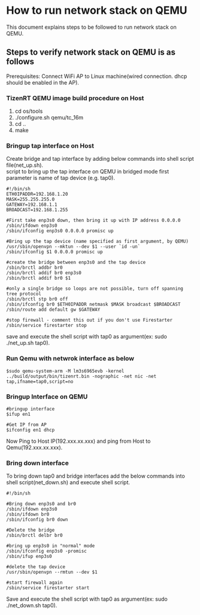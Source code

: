 # How to run network stack on QEMU
This document explains steps to be followed to run network stack on QEMU.  

## Steps to verify network stack on QEMU is as follows

Prerequisites: Connect WiFi AP to Linux machine(wired connection. dhcp should be enabled in the AP).  

### TizenRT QEMU image build procedure on Host
1. cd os/tools
2. ./configure.sh qemu/tc_16m
3. cd ..
4. make


### Bringup tap interface on Host
Create bridge and tap interface by adding below commands into shell script file(net_up.sh).  
script to bring up the tap interface on QEMU in bridged mode first parameter is name of tap device (e.g. tap0).  
```
#!/bin/sh
ETH0IPADDR=192.168.1.20
MASK=255.255.255.0
GATEWAY=192.168.1.1
BROADCAST=192.168.1.255

#First take enp3s0 down, then bring it up with IP address 0.0.0.0
/sbin/ifdown enp3s0
/sbin/ifconfig enp3s0 0.0.0.0 promisc up

#Bring up the tap device (name specified as first argument, by QEMU)
/usr/sbin/openvpn --mktun --dev $1 --user `id -un`
/sbin/ifconfig $1 0.0.0.0 promisc up

#create the bridge between enp3s0 and the tap device
/sbin/brctl addbr br0
/sbin/brctl addif br0 enp3s0
/sbin/brctl addif br0 $1

#only a single bridge so loops are not possible, turn off spanning tree protocol
/sbin/brctl stp br0 off
/sbin/ifconfig br0 $ETH0IPADDR netmask $MASK broadcast $BROADCAST
/sbin/route add default gw $GATEWAY

#stop firewall - comment this out if you don't use Firestarter
/sbin/service firestarter stop
```
save and execute the shell script with tap0 as argument(ex: sudo ./net_up.sh tap0).  

### Run Qemu with netwrok interface as below
```
$sudo qemu-system-arm -M lm3s6965evb -kernel ../build/output/bin/tizenrt.bin -nographic -net nic -net tap,ifname=tap0,script=no
```
### Bringup Interface on QEMU
```
#bringup interface
$ifup en1

#Get IP from AP
$ifconfig en1 dhcp
```
Now Ping to Host IP(192.xxx.xx.xxx) and ping from Host to Qemu(192.xxx.xx.xxx).  

### Bring down interface
To bring down tap0 and bridge interfaces add the below commands into shell script(net_down.sh) and execute shell script.  
```
#!/bin/sh

#Bring down enp3s0 and br0
/sbin/ifdown enp3s0
/sbin/ifdown br0
/sbin/ifconfig br0 down

#Delete the bridge
/sbin/brctl delbr br0

#bring up enp3s0 in "normal" mode
/sbin/ifconfig enp3s0 -promisc
/sbin/ifup enp3s0

#delete the tap device
/usr/sbin/openvpn --rmtun --dev $1

#start firewall again
/sbin/service firestarter start
```
Save and execute the shell script with tap0 as argument(ex: sudo ./net_down.sh tap0).  
